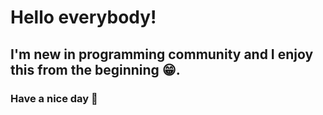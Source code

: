 # Hello everybody!
## I'm new in programming community and I enjoy this from the beginning :grin:. 
### Have a nice day :wave:





